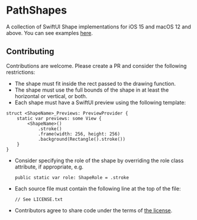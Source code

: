 # PathShapes

A collection of SwiftUI Shape implementations for iOS 15 and macOS 12 and above.  You can see examples [here](Examples/README.md).

## Contributing

Contributions are welcome.  Please create a PR and consider the following restrictions:

* The shape must fit inside the rect passed to the drawing function. 
* The shape must use the full bounds of the shape in at least the horizontal or vertical, or both.
* Each shape must have a SwiftUI preview using the following template:

```
struct <ShapeName>_Previews: PreviewProvider {
    static var previews: some View {
        <ShapeName>()
            .stroke()
            .frame(width: 256, height: 256)
            .background(Rectangle().stroke())
    }
}
```

* Consider specifying the role of the shape by overriding the role class attribute, if appropriate, e.g. 

    `public static var role: ShapeRole = .stroke`

* Each source file must contain the following line at the top of the file:

    `// See LICENSE.txt`

* Contributors agree to share code under the terms of [the license](LICENSE.txt).

